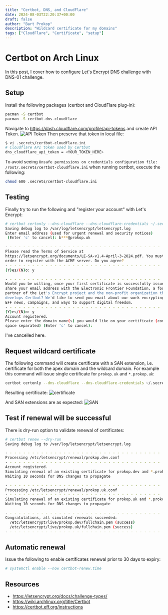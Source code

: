 ```yaml
---
title: "Certbot, DNS, and CloudFlare"
date: 2024-08-03T22:20:37+00:00
draft: false
author: "Bart Prokop"
description: "Wildcard certificate for my domains"
tags: ["CloudFlare", "Certificate", "setup"]
---
```


# Certbot on Arch Linux

In this post, I cover how to configure Let's Encrypt DNS challenge with DNS-01 challenge.

## Setup

Install the following packages (certbot and CloudFlare plug-in):

```bash
pacman -S certbot
pacman -S certbot-dns-cloudflare
```

Navigate to <https://dash.cloudflare.com/profile/api-tokens> and create API Token.
![API Token](https://assets.prokop.dev/qg/2024/08/CloudFlareApiToken.png "CloudFlare API Token")
Then preserve that token in local file:

```bash
$ vi .secrets/certbot-cloudflare.ini
# Cloudflare API token used by Certbot
dns_cloudflare_api_token = <YOUR_TOKEN_HERE>
```

To avoid seeing `Unsafe permissions on credentials configuration file: /root/.secrets/certbot-cloudflare.ini` when running certbot, execute the following:

```bash
chmod 600 .secrets/certbot-cloudflare.ini
```

## Testing

Finally try to run the following and "register your account" with Let's Encrypt:

```bash
# certbot certonly --dns-cloudflare --dns-cloudflare-credentials ~/.secrets/certbot-cloudflare.ini
Saving debug log to /var/log/letsencrypt/letsencrypt.log
Enter email address (used for urgent renewal and security notices)
 (Enter 'c' to cancel): b***@prokop.uk

- - - - - - - - - - - - - - - - - - - - - - - - - - - - - - - - - - - - - - - -
Please read the Terms of Service at
https://letsencrypt.org/documents/LE-SA-v1.4-April-3-2024.pdf. You must agree in
order to register with the ACME server. Do you agree?
- - - - - - - - - - - - - - - - - - - - - - - - - - - - - - - - - - - - - - - -
(Y)es/(N)o: y

- - - - - - - - - - - - - - - - - - - - - - - - - - - - - - - - - - - - - - - -
Would you be willing, once your first certificate is successfully issued, to
share your email address with the Electronic Frontier Foundation, a founding
partner of the Let's Encrypt project and the non-profit organization that
develops Certbot? We'd like to send you email about our work encrypting the web,
EFF news, campaigns, and ways to support digital freedom.
- - - - - - - - - - - - - - - - - - - - - - - - - - - - - - - - - - - - - - - -
(Y)es/(N)o: y
Account registered.
Please enter the domain name(s) you would like on your certificate (comma and/or
space separated) (Enter 'c' to cancel):
```

I've cancelled here.

## Request wildcard certificate

The following command will create certificate with a SAN extension, i.e. certificate for both the apex domain and the wildcard domain.
For example this command will issue single certificate for `prokop.uk` and `*.prokop.uk`:

```bash
certbot certonly --dns-cloudflare --dns-cloudflare-credentials ~/.secrets/certbot-cloudflare.ini -d 'prokop.uk' -d '*.prokop.uk'
```

Resulting certificate:
![certificate](https://assets.prokop.dev/qg/2024/08/WildcardCertificate.png)

And SAN extensions are as expected:
![SAN](https://assets.prokop.dev/qg/2024/08/WildcardCertificateDetails.png)

## Test if renewal will be successful

There is dry-run option to validate renewal of certificates:

```bash
# certbot renew --dry-run
Saving debug log to /var/log/letsencrypt/letsencrypt.log

- - - - - - - - - - - - - - - - - - - - - - - - - - - - - - - - - - - - - - - -
Processing /etc/letsencrypt/renewal/prokop.dev.conf
- - - - - - - - - - - - - - - - - - - - - - - - - - - - - - - - - - - - - - - -
Account registered.
Simulating renewal of an existing certificate for prokop.dev and *.prokop.dev
Waiting 10 seconds for DNS changes to propagate

- - - - - - - - - - - - - - - - - - - - - - - - - - - - - - - - - - - - - - - -
Processing /etc/letsencrypt/renewal/prokop.uk.conf
- - - - - - - - - - - - - - - - - - - - - - - - - - - - - - - - - - - - - - - -
Simulating renewal of an existing certificate for prokop.uk and *.prokop.uk
Waiting 10 seconds for DNS changes to propagate

- - - - - - - - - - - - - - - - - - - - - - - - - - - - - - - - - - - - - - - -
Congratulations, all simulated renewals succeeded:
  /etc/letsencrypt/live/prokop.dev/fullchain.pem (success)
  /etc/letsencrypt/live/prokop.uk/fullchain.pem (success)
- - - - - - - - - - - - - - - - - - - - - - - - - - - - - - - - - - - - - - - -
```

## Automatic renewal

Issue the following to enable certificates renewal prior to 30 days to expiry:

```bash
# systemctl enable --now certbot-renew.time
```

## Resources

- <https://letsencrypt.org/docs/challenge-types/>
- <https://wiki.archlinux.org/title/Certbot>
- <https://certbot.eff.org/instructions>
